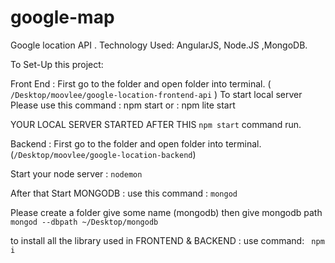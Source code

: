 # google-map
Google location API .
Technology Used: AngularJS, Node.JS ,MongoDB.


To Set-Up this project: 

Front End : 
First go to the folder and open folder into terminal. ( `/Desktop/moovlee/google-location-frontend-api` )
To start local server 
Please use this command : npm start 
                  or    : npm lite start

YOUR LOCAL SERVER STARTED AFTER THIS `npm start` command run.


Backend :
First go to the folder and open folder into terminal. (`/Desktop/moovlee/google-location-backend`)

Start your node server : `nodemon`

After that Start MONGODB : 
use this command :   `mongod`

Please create a folder give some name (mongodb) then give mongodb path 
                  `mongod --dbpath ~/Desktop/mongodb`
                  
                  
to install all the library used in FRONTEND & BACKEND : 
use command:
   ` npm i`


